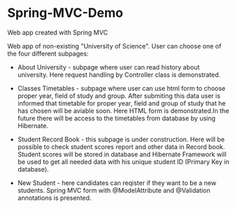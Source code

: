 # Spring-MVC-Demo
Web app created with Spring MVC

Web app of non-existing "University of Science". User can choose one of the four different subpages:

- About University - subpage where user can read history about university. Here request handling by Controller class is demonstrated.

- Classes Timetables - subpage where user can use html form to choose proper year, field of study and group. After submiting this data user is informed that timetable for proper year, field and group of study that he has chosen will be aviable soon. Here HTML form is demonstrated.In the future there will be access to the timetables from database by using Hibernate.

- Student Record Book - this subpage is under construction. Here will be possible to check student scores report and other data in Record book. Student scores will be stored in database and Hibernate Framework will be used to get all needed data with his unique student ID (Primary Key in database).

- New Student - here candidates can reqister if they want to be a new students. Spring MVC form with @ModelAttribute and @Validation annotations is presented.
